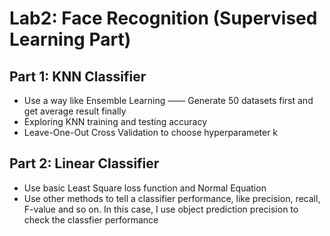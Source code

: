 # Lab2: Face Recognition (Supervised Learning Part)
## Part 1: KNN Classifier
- Use a way like Ensemble Learning —— Generate 50 datasets first and get average result finally
- Exploring KNN training and testing accuracy
- Leave-One-Out Cross Validation to choose hyperparameter k

## Part 2: Linear Classifier
- Use basic Least Square loss function and Normal Equation
- Use other methods to tell a classifier performance, like precision, recall, F-value and so on. In this case, I use object prediction precision to check the classfier performance
